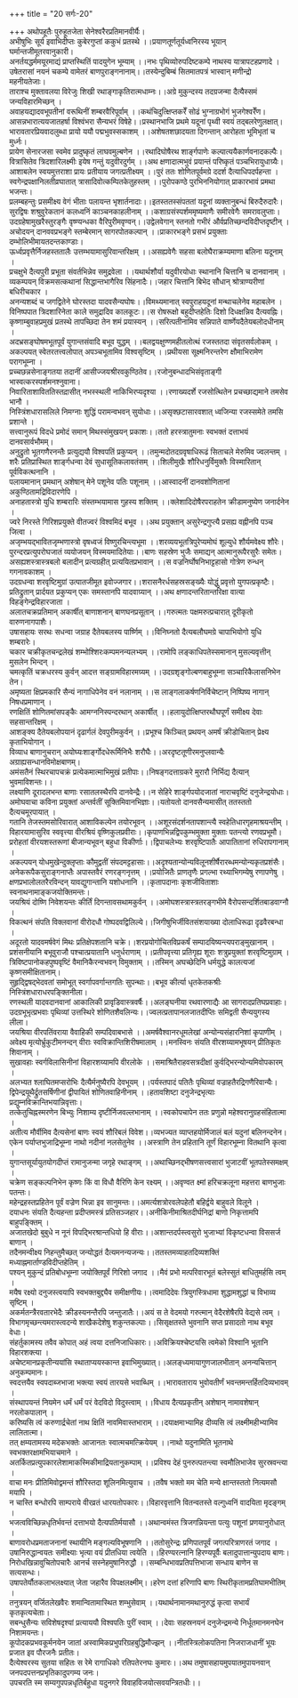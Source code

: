 +++
title = "20 सर्गः-20"

+++
अथोपहूतैः पुरुहूतजेता सेनेश्वरैरप्रतिमानवीर्यैः।   
अभीषुभिः सूर्य इवाभिदीप्तः कुबेरगुप्तां ककुभं प्रतस्थे ।।प्रयाणतूर्णतूर्यध्वनिरस्य भूयान् घर्मान्तजीमूतरवानुकारी।   
अनर्तयद्धर्ममयूरमाद्यं प्राप्तस्थितिं पादयुगेन भूम्याम् ।।नभः पृथिव्योरुपदिष्टकम्पे नाथस्य यात्रापटहप्रणादे ।   
उषेतरासां नयनं चकम्पे वामेतरं बाणपुराङ्गनानाम्।।तस्येन्दुबिम्बं सितमातपत्रं भास्वान् मणीन्द्रो महनीयतेजाः।   
ताराश्च मुक्तावलया विरेजुः शिखी रथाङ्गाकृतिरात्मधाम्नः।।अग्रे मुकुन्दस्य तदग्रजन्मा दैत्यैस्समं जन्यविहारमिच्छन् ।   
अवाहयद्यादवभूपतीनां वरूथिनीं शम्बरवैरिपूर्वाम् ।।कथंचिदुत्क्षिप्तकरेँ सोढं भुग्नाग्रभोगं भुजगेश्वरेँण।   
आसन्नभारात्ययजातहर्षा विश्वंभरा सैन्यभरं विषेहे।।प्रस्थानभाजि प्रथमे यदूनां पृथ्वी स्वयं तद्बलरेणुलक्षात्।   
भारावतारप्रियवादलुब्धा प्रायो ययौ पद्मभुवस्सकाशम् ।।अशेषतशछादयता दिगन्तान् आरोहता भूमिभृतां च मुर्ध्नः।   
प्रायेण सेनारजसा स्वमेव प्रादुष्कृतं लाघवमुल्बणेन ।।रथादिघोषैरथ शार्ङ्गपाणेः कल्पात्ययैकार्णवनादकल्पैः।   
वित्रासितेव त्रिदशारिलक्ष्मीः इयेष गन्तुं यदुवीरदुर्गम् ।।अथ क्षणादात्मभुवं प्रयान्तं परिष्कृतं पञ्चभिरायुधाग्र्यैः।   
आशाबलेन स्वयमुत्तराशा प्रायः प्रतीयाय जगत्प्रतीक्ष्यम् ।।पुरं ततः शोणितपूर्वमग्रे ददर्श दैत्याधिपदर्पहन्ता ।   
स्वगेन्द्रपक्षानिलतीव्रघातात् त्रासादिवोत्कम्पितकेतुहस्तम् ।।पुरोपकण्ठे पुरभिननियोगात् प्राकारभावं प्रमथा भजन्तः।   
प्रलम्बहन्तुः प्रसमीक्ष्य वेगं भीताः पलायन्त भृशार्तनादाः।।इतस्ततस्संपततां यदूनां व्यक्तानुबन्धं बिरुदैरुदारैः।   
सुरद्विषः शश्रुवुरेकतानं कलध्वनिं काञ्चनकाहलीनाम् ।।कशाग्रसंस्पर्शममृष्यमाणैः समीरवेगैः समरावलुप्ताः।   
उदग्रहेषामुखरैस्तुरङ्गैः वृष्ण्यन्धका वैरिपुरीमवृण्वन्।।उद्वेलवेगान् स्तनतो गभीरं और्वप्रतिच्छन्दविदीप्तदृष्टीन् ।   
अचोदयन् दानववप्रभङ्गे स्तम्बेरमान् सागरपोतकल्पान् ।।प्राकारभङ्गे प्रसभं प्रयुक्ताः दम्भोलिभीमायतदन्तकाण्डाः।   
ऊर्ध्वप्रवृत्तैर्निजहस्ततालैः उत्तम्भयामासुरिवान्तरिक्षम् ।।असह्यवेगैः सहसा बलोघैराक्रम्यमाणा बलिना यदूनाम् ।   
प्रचक्षुभे दैत्यपुरी प्रभूता संवर्तभिन्नेव समुद्रवेला ।।यथार्थशौर्या यदुवीरयोधाः स्थानानि चित्तानि च दानवानाम् ।   
व्यकम्पयन् विक्रमसत्कथानां सिद्धान्तभागैरिव सिंहनादैः।।जहार चित्तानि बिभेद सौधान् श्रोत्राण्यरीणां बधिरीचकार ।   
अनन्यशब्दं च जगद्वितेने घोरस्तदा यादवसैन्यघोषः।।विमथ्यमानात् स्वपुराहयदूनां मन्थाचलेनेव महाबलेन ।   
विनिष्पपात त्रिदशारिनेता काले समुद्रादिव कालकूटः।।स रोषरूक्षो बहुदीप्तहेतिः दिशो दिधक्षन्निव दैत्यवह्निः।   
कृष्णाम्बुवाहप्रमुखं प्रतस्थे तापच्छिदा तेन शमं प्रयास्यन् ।।सरित्पतीनामिव सन्निपाते वार्ष्णेयदैतेयबलोदधीनाम् ।   
अदभ्रसङ्घोषमभूतपूर्वं युगान्तसंवादि बभूव युद्धम् ।।बलद्वयक्षुण्णमहीतलोत्थं रजस्ततदा संवृतसर्वलोकम् ।   
अकल्पयत् स्वेतरतत्त्वलोपात् अपञ्चभूतामिव विश्वसृष्टिम् ।।प्रथीयसा सूक्ष्मनिरन्तरेण क्षौमाभिरामेण परागभूम्ना ।   
प्रच्चछन्नसेनाङ्गतया तदानीं आसीज्जयश्रीरवकुण्ठितेव।।रजोनुबन्धादभिसंवृताङ्गी भास्वत्करस्पर्शमनश्नुवाना।   
निवारिताशाविततिस्तदा़सीत् नभस्स्थली नाकिभिरप्यदृश्या ।।रणाख्यदर्शे रजसोत्थितेन प्रचच्छाद्यमाने तमसेव भानौ ।   
निस्त्रिंशधारासलिले निमग्नाः शुद्धिं परामन्वभवन् सुयोधाः।।असृक्छटासारवशात् ध्वजिन्या रजस्समेते तमसि प्रशान्ते ।   
सत्त्वानुरूपं विदधे प्रमोदं समान् मिथस्संमुखयन् प्रकाशः।।ततो हरस्त्रातुमनाः स्वभक्तं दत्ताभयं दानवसार्वभौमम्।   
अनुद्रुतो भूतगणैरनन्तैः प्रत्युद्ययौ विश्वपतिं प्रकुप्यन् ।।तमुन्मदोतदग्रवृषाधिरूढं सिताचले मेरुमिव ज्वलन्तम् ।   
शरैः प्रतिप्रास्थित शार्ङ्गधन्वा देवं सुधासूतिकलावतंसम् ।।शिलीमुखैः शौरिधनुर्विमुक्तैः विस्मारितान् पूर्वविकत्थनानि ।   
पलायमानान् प्रमथान् अशेषान् मेने पशूनेव पतिः पशूनाम् ।।आस्वादनीं दानवशोणितानां अकुण्ठितामद्रिविदारणेपि ।   
अनाहतास्त्रो युधि शम्बरारिः संस्तम्भयामास गुहस्य शक्तिम् ।।क्लेशादिदोषैरपराहतेन क्रीडामनुष्येण जनार्दनेन ।   
ज्वरे निरस्ते गिरिशप्रयुक्ते वीतज्वरं विश्वमिदं बभूव ।।अथ प्रयुक्तान् असुरेन्द्रगुप्त्यै प्रसह्य वह्नीनपि पञ्च जित्वा ।   
अजृम्भयद्भावितजृम्भणास्त्रो वृषध्वजं विष्णुरचिन्त्यभूमा ।।शरव्ययभूतत्रिपुरेप्यमोघं शूल्युधे शौर्यमवेक्ष्य शौरेः।   
पुरन्दरप्रत्युपरोघजातं व्ययोजयन् विस्मयमादितेयाः।।बाणः सहस्रेण भुजैः समाद्यन् आत्मानुरूपैरसुरैः समेतः।   
असह्यशस्त्रास्त्रबलो बलादीन् प्रत्यग्रहीत् प्रत्ययितप्रभावान् ।।स वज्रनिर्घोषनिभाट्टहासो गोत्रेण रुन्धन् गगनावकाशम् ।   
उदग्रधन्वा शरवृष्टिमुग्रां उत्पातजीमूत इवोज्जगार।।शरासनैरर्धसहस्रसङ्ख्यैः योद्धुं प्रवृत्तो युगपत्प्रकृष्टैः।   
प्रतिद्रुतान् प्रार्दयत प्रकुप्यन् एकः समस्तानपि यादवाग्र्यान् ।।अथ क्षणादन्तरितान्तरिक्षा वात्या विहङ्गेन्द्रविहारजाता ।   
अलातचक्रप्रतिमान् अकार्षीत् बाणाशनान् बाणघनप्रसूतान् ।।गरुत्मतः पक्षमरुत्प्रचारात् दूरीकृतो वारुणनागपाशैः।   
उषासहायः सरथः सधन्वा जग्राह दैतेयबलस्य पार्ष्णिम् ।।विनिघ्नतो दैत्यबलौघमग्रे चापाभियोगो युधि शम्बरारेः।   
चकार चक्रीकृतचन्द्रलेखं शम्भोश्शिरःकम्पमनन्यलभ्यम् ।।रामोपि लङ्काधिपतेस्समानान् मुसल्यवृत्तीन् मुसलेन भिन्दन् ।   
चमत्कृतिं चक्रधरस्य कुर्वन् आदत्त सङ्ग्रामविहारमग्र्यम् ।।उदग्रशृङ्गोल्बणबाहुभूम्ना सञ्चारिकैलासनिभेन तेन।   
अमृष्यता क्षिप्रमकारि सैन्यं नागाधिपेनेव वनं नलानाम् ।।स लाङ्गलाकर्षणनिर्विचेष्टान् निष्पिष्य नागान् निषधप्रमाणान् ।   
रणक्षितिं शोणितमांसपङ्कैः आमग्ननिस्पन्दरथान् अकार्षीत् ।।हलायुदोत्क्षिप्तरथौघपूर्णं समीक्ष्य देवाः सहसान्तरिक्षम् ।   
आशङ्क्य दैतेयबलोपयानं दृढार्गलं देवपुरीमकुर्वन् ।।प्रभूश्च किञ्चित् प्रथयन् अमर्षं क्रीडोचितान् प्रेक्ष्य कृताभियोगान् ।   
विव्याध बाणानुचरान् अयोघ्यःशार्ङ्गोदधेरूर्मिनिभैः शरौघैः।।अरदृष्टतूणीरमनुप्लवान्यैः अग्राह्यसन्धानविमोक्षबाणम्।   
अमंसतैनं स्थिरचापचक्रं प्रत्येकमात्माभिमुखं प्रतीपाः।।निषङ्गदत्ताग्रकरे मुरारौ निर्भिद्य दैत्यान् भुवमाविशन्तः।।   
लक्ष्याणि दूरादलभन्त बाणाः रसातलस्थैरपि दानवेन्द्रैः।।न सेहिरे शार्ङ्गपयोदजातां नाराचवृष्टिं दनुजेन्द्रयोधाः।   
अमोघवाचा कविना प्रयुक्तां अन्तर्वतीं सूक्तिमिवानभिज्ञाः।।यतोयतो दानवसैन्यमासीत् ततस्ततो दैत्यचमूरपायात् ।   
गतानि तेजस्तमसोरिवारात् आशाविकल्पेन तयोरभूवन् ।।अशूरसंदर्शनतापशान्त्यै स्वहेतिधारगृहमाश्रयन्तीम् ।   
विहारयामासुरिव स्ववृत्त्या वीरश्रियं वृष्णिकुलप्रवीराः।।कृपाणभिन्नद्विपकुम्भमुक्ता मुक्ताः पतन्त्यो रणवप्रभूमौ।   
प्ररोहतां वीरयशस्तरूणां बीजान्यभूवन् बहुधा विकीर्णाः।।द्विपाचलेभ्यः शरवृष्टिपातैः आपातितानां रुधिरापगानाम् ।   
अकल्पयन् योधमुखेन्दुक्लृप्ताः कौमुद्वतीं संपदमट्टहासाः।।अदृश्यतान्योन्यविलूनशीर्षैरारब्धमन्योन्यकृतप्रशंसैः।   
अनेकरूपैकसुराङ्गनाप्तैः अपास्तवैरं रणरङ्गनृत्तम् ।।प्रयोजितैः प्राणतृणैः प्रगल्भा रथ्याभिगम्येषु रणापणेषु ।   
क्षणप्रभालोलतरैरविन्दन् यावद्युगान्तानि यशोधनानि ।।कृतापदानाः कृशजीविताशाः स्वनाथनामाङ्कजयोक्तिमन्तः।   
जयश्रियं दोष्णि निवेशयन्तः कीर्तिं दिगन्तावसथामकुर्वन् ।।अमोघशस्त्रास्त्रतरङ्गभीमे वैरोपसन्दर्शितबाडवाग्नौ ।   
विकत्थनं संपति विक्लवानां वीरोदधौ गोष्पदवद्विलिल्ये।।जिगीषुभिर्जीवितसंशयाख्या दोलाधिरूढा दृढवैरबन्धा ।   
अदूरतो यादवमर्षवेगं मिथः प्रतिक्षेपशतानि चक्रे।।शरप्रयोगोचितविप्रकर्षं सम्पादयिष्यन्त्यपराङ्मुखानाम् ।   
प्रशंसनीयानि बभूवुराजौ पश्चात्प्रयातानि धनुर्धराणाम् ।।प्रतीपवृत्त्या प्रतिगृह्य शूराः शत्रुप्रयुक्तां शरवृष्टिमुग्राम् ।   
त्रिविष्टपानोकहपुष्पवृष्टिं वैमानिकैरन्वभवन् विमुक्ताम् ।।तस्मिन् अघच्छेदिनि धर्मयुद्धे कालत्यजां कृष्णसमीक्षितानाम्।   
सुहृद्द्विषद्भेदवतां समोभूत् स्वर्गापवर्गान्तगतिः सुपन्थाः।।बभूव कीर्त्या धृतकेतकश्रीः निस्त्रिंशधाराधरपङ्क्तिनीला।   
रणस्थली यादवदानवानां आकालिकी प्रावृडिवास्त्रवर्षैः।।अलङ्घनीया रथवारणाद्यैः आ सागरादप्रतिघप्रवाहाः।   
उदग्रभूभृत्प्रभवाः पृथिव्यां उत्तस्थिरे शोणितशैवलिन्यः।।ज्वलत्प्रतापानलजातदीप्तिः समिद्वती सैन्ययुगस्य लीला।   
जयश्रिया वीरपतिंवराया वैवाहिकी सम्पदिवाबभासे ।।अमर्षवैश्वानरधूमलेखां अन्योन्यसंहारनिशां कृपाणीम् ।   
अवेक्ष्य मृत्योर्भ्रुकुटीमनन्दन् वीराः स्वविक्रान्तिशिरीषमालाम् ।।मनस्विनः संयति वीरशय्यामभूषयन् प्रीतिकृतः शिवानाम् ।   
सुखावहाः स्वर्गविलासिनीनां विहारशय्यामपि वीरलोके ।।समाश्रितैराहवसत्रदीक्षां कुर्वद्भिरन्योन्यमिवोपकारम् ।   
अलभ्यत श्लाघितमप्सरोभिः दैत्यैर्मनुष्यैरपि देवभूयम् ।।पर्यस्तपादं पतितैः पृथिव्यां वज्राहतैरद्रिगणैरिवान्यैः।   
द्विपेन्द्रयूथैर्द्रुतसर्षिणीनां द्वीपायितं शोणितवाहिनीनाम् ।।हतावशिष्टा दनुजेन्द्रभृत्याः प्रद्युम्नविक्रान्तिभयान्निवृत्ताः।   
तत्केतुचिह्नस्मरणेन बिभ्युः निशाम्य दृष्टीर्निजवल्लभानाम् ।।स्वकोपचापेन ततः प्रणुन्नो महेश्वरानुग्रहसंहितात्मा ।   
अतीत्य मौर्वीमिव दैत्यसेनां बाणः स्वयं शौरिबलं विवेश।।व्यभज्यत व्याप्तहयोर्मिजालं बलं यदुनां बलिनन्दनेन।   
एकेन पर्याप्तभुजाद्रिभूम्ना नाथो नदीनां नलसेतुनेव ।।अस्त्राणि तेन प्रहितानि तूर्णं विहारभूम्ना वितथानि कृत्वा ।   
युगान्तसूर्यायुतयोगदीप्तं रामानुजन्मा जगृहे रथाङ्गम् ।।अथाच्छिनद्भीषणसत्त्वसारां भुजाटवीं भूतपतेस्समक्षम् ।   
चक्रेण सङ्कल्पनिभेन कृष्णः किं वा विधौ वैरिणि केन रक्ष्यम् ।।अवृण्वत क्ष्मां हरिचक्रलूना महत्तरा बाणभुजाः पतन्तः।   
महेन्द्रहस्तप्रहितेन पूर्वं वज्रेण भिन्ना इव सानुमन्तः।।अमर्त्यशत्रोरवलेपहेतौ बहिर्द्वये बाहुवले विलूने ।   
दयाधनः संयति दैत्यहन्ता प्रदीप्तमस्त्रं प्रतिसञ्जहार।।अनीकिनीमाश्रितदीर्घनिद्रां बाणो निकृत्तामपि बाहुपङ्क्तिम् ।   
अजातखेदो बुबुधे न नूनं विपद्भिरश्रान्तधियो हि वीराः।।अशान्तदर्पस्त्वसुरो भुजाभ्यां विकृष्टधन्वा विससर्ज बाणान् ।   
तदैनमन्वीक्ष्य निहन्तुमैच्छत् जन्योद्धतं दैत्यमनन्यजन्यः।।ततस्तमव्याहतदिव्यशक्तिं मध्याह्नमार्ताण्डविदीप्तहेतिम् ।   
पश्यन् मुकुन्दं प्रतिबोधभूम्ना जयोक्तिपूर्वं गिरिशो जगाद ।।मैवं प्रभो मत्परिवारभूतं बलेस्सुतं बाधितुमर्हसि त्वम् ।   
मयैष रक्ष्यो दनुजस्त्वयापि स्वभक्तबुद्द्यैव समीक्षणीयः।।त्वमादिदेवः त्रियुगस्त्रिधामा शुद्धामशुद्धां च विभाव्य सृष्टिम् ।   
अकर्मतन्त्रैरवतारभेदैः क्रीडस्यनन्तैरपि जन्तुजातैः।।अयं स ते वेदमयो गरुत्मान् वेदैरशेषैरपि वेद्यसे त्वम् ।   
विभागमृच्छन्त्यमरास्त्वदन्ये शाखैकदेशेषु शकुन्तकल्पाः।।सिसृक्षतस्ते भुवनानि सप्त प्रसादतो नाथ बभूव वेधाः।   
संहर्तुकामस्य तवैव कोपात् अहं त्वया दत्तनिजाधिकारः।।अविक्रियश्चेष्टयसि त्वमेको विश्वानि भूतानि विहारशक्त्या ।   
अचेष्टमानप्रकृतीन्ययांसि स्थाताप्ययस्कान्त इवाभिमुख्यात्।।अलङ्ध्यमायागुणजालभीतान् अनन्यचित्तान् अनुकम्पमानः।   
स्वदत्तयैव स्वपदाब्जभाजा भक्त्या स्वयं तारयसे भवाब्धिम् ।।भारावताराय भुवोवतीर्णं भवन्तमन्तर्हितदिव्यभावम् ।   
संस्थापयन्तं नियमेन धर्मं धर्मं परं वेदविदो विदुस्त्वाम् ।।विधाय दैत्यप्रकृतीन् अशेषान् नामावशेषान् नरलोकपालान् ।   
करिष्यसि त्वं करुणार्द्रचेतां नाथ क्षितिं नावमिवास्तभाराम् ।।दयाक्षमाभ्यामिह दीव्यसि त्वं लक्ष्मीमहीभ्यामिव लालितात्मा।   
तत् क्षम्यतामस्य मदेकभक्तेः आजानतः स्वात्मचमत्क्रियेयम् ।।नाथो यदुनामिति भूतनाथे स्वभक्तरक्षामभियाचमाने ।   
अतर्कितप्रत्युपकारलेशामाकस्मिकीमाद्रियतानुकम्पाम् ।।प्रविश्य देहं पुनरुत्पतन्त्या स्वमौलिभाजेव सुरस्रवन्त्या ।   
वाचा मनः प्रीतिमिवोद्वमन्तं शौरिस्तदा शूलिनमित्युवाच ।।तवैष भक्तो मम चेति मन्ये क्षान्तस्ततो नित्यमसौ मयापि ।   
न चास्ति बन्धोरपि साम्पराये वीरव्रतं धारयतोपकारः।।विहारवृत्तानि वितन्वतस्ते वल्गुध्वनिं वादयिता मृदङ्गम् ।   
भजत्वविच्छिन्नधृतिर्भवन्तं दत्ताभयो दैत्यपतिर्मयासौ ।।अथान्वमंस्त त्रिजगन्नियन्ता पत्युः पशूनां प्रणयानुरोधात् ।   
बाणावरोधप्रमताजनानां स्थायीनि मङ्गल्यविभूषणानि ।।ततोसुरेन्द्रः प्रणिपातपूर्वं जगत्परित्राणरतं जगाद ।   
उषानिरुद्धान्वयतः समीक्ष्याः भृत्या वयं प्रीतधिया त्वयेति ।।हिरण्यरत्नानि हिरण्यपूर्वैः बलादुपात्तान्युपदाय बाणः।   
निरोधखिन्नावुचितोपचारैः आनर्च सस्नेहमुषानिरुद्धौ ।।सम्बन्धिभावप्रतिपत्तिभाजा सन्धाय बाणेन स सत्यसन्धः।   
उषापतेर्यौतकलाभलक्ष्यात् जेता जहारैव विपक्षलक्ष्मीम्।।हरेण दत्तां हरिणापि बाणः स्थिरीकृतामप्रतिघामभीतिम् ।   
तनुत्रयन् वर्जितलेखवैरः शमान्वितामास्थित शम्भुसेवाम् ।।यथार्थनामानमथानुरुद्धं कृत्वा सभार्यं कृतकृत्यचेताः।   
सबन्धुसैन्यः सविशेषदृश्यां प्रत्याययौ विश्वपतिः पुरीं स्वाम् ।।देवाः सहस्रनयनं दनुजेन्द्रमन्ये निर्धूतमानमनघेन निशामयन्तः।   
कूपोदकप्रभवकूर्मनयेन जातां अस्वामिकप्रभुपरिग्रहबुद्धिमौज्झन् ।।नीतस्त्रिलोकपतिना निजराजधानीं भूयः प्रजात इव पौरजनैः प्रतीतः।   
दैत्येश्वरस्य सुतया सहितः स रेमे रागाधिको रतिपतेरनघः कुमारः।।अथ तमुषासहायमुपयातमुपायनवान् जनपदपत्तनप्रभृतिकादुपगम्य जनः।   
उपचरति स्म सम्यगुपपन्नधृतिर्बहुधा यदुनगरे विवाहविजयोत्सवयन्त्रितधीः।।